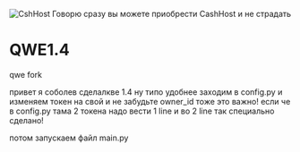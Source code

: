 ![CshHost](https://imgur.com/y8zgC4t)
Говорю сразу вы можете приобрести CashHost и не страдать


# QWE1.4
qwe fork


привет я соболев сделалкве 1.4 ну типо удобнее заходим в config.py и изменяем токен на свой и не забудьте owner_id тоже это важно!
если че в config.py тама 2 токена надо вести  1 line и во 2 line так специально сделано!

потом запускаем файл main.py 
